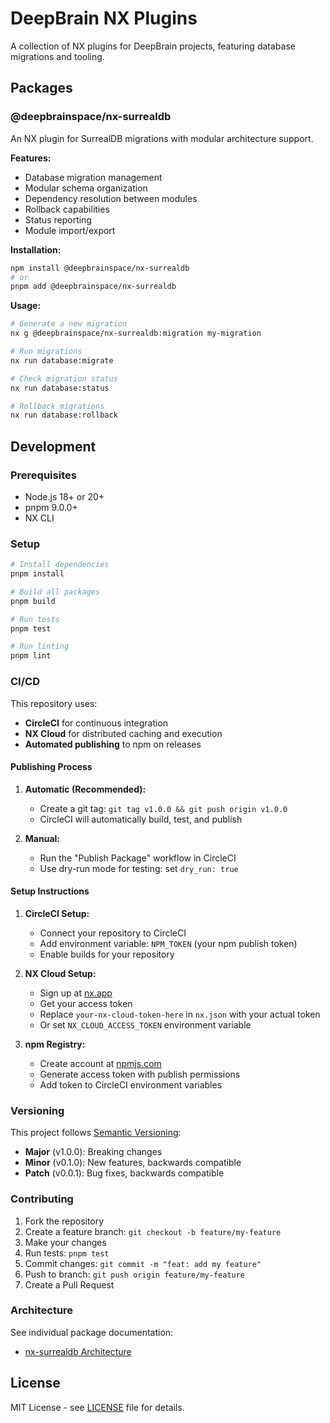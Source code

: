 # DeepBrain NX Plugins

A collection of NX plugins for DeepBrain projects, featuring database migrations and tooling.

## Packages

### @deepbrainspace/nx-surrealdb

An NX plugin for SurrealDB migrations with modular architecture support.

**Features:**
- Database migration management
- Modular schema organization
- Dependency resolution between modules
- Rollback capabilities
- Status reporting
- Module import/export

**Installation:**
```bash
npm install @deepbrainspace/nx-surrealdb
# or
pnpm add @deepbrainspace/nx-surrealdb
```

**Usage:**
```bash
# Generate a new migration
nx g @deepbrainspace/nx-surrealdb:migration my-migration

# Run migrations
nx run database:migrate

# Check migration status
nx run database:status

# Rollback migrations
nx run database:rollback
```

## Development

### Prerequisites
- Node.js 18+ or 20+
- pnpm 9.0.0+
- NX CLI

### Setup
```bash
# Install dependencies
pnpm install

# Build all packages
pnpm build

# Run tests
pnpm test

# Run linting
pnpm lint
```

### CI/CD

This repository uses:
- **CircleCI** for continuous integration
- **NX Cloud** for distributed caching and execution
- **Automated publishing** to npm on releases

#### Publishing Process

1. **Automatic (Recommended):**
   - Create a git tag: `git tag v1.0.0 && git push origin v1.0.0`
   - CircleCI will automatically build, test, and publish

2. **Manual:**
   - Run the "Publish Package" workflow in CircleCI
   - Use dry-run mode for testing: set `dry_run: true`

#### Setup Instructions

1. **CircleCI Setup:**
   - Connect your repository to CircleCI
   - Add environment variable: `NPM_TOKEN` (your npm publish token)
   - Enable builds for your repository

2. **NX Cloud Setup:**
   - Sign up at [nx.app](https://nx.app)
   - Get your access token
   - Replace `your-nx-cloud-token-here` in `nx.json` with your actual token
   - Or set `NX_CLOUD_ACCESS_TOKEN` environment variable

3. **npm Registry:**
   - Create account at [npmjs.com](https://npmjs.com)
   - Generate access token with publish permissions
   - Add token to CircleCI environment variables

### Versioning

This project follows [Semantic Versioning](https://semver.org/):
- **Major** (v1.0.0): Breaking changes
- **Minor** (v0.1.0): New features, backwards compatible
- **Patch** (v0.0.1): Bug fixes, backwards compatible

### Contributing

1. Fork the repository
2. Create a feature branch: `git checkout -b feature/my-feature`
3. Make your changes
4. Run tests: `pnpm test`
5. Commit changes: `git commit -m "feat: add my feature"`
6. Push to branch: `git push origin feature/my-feature`
7. Create a Pull Request

### Architecture

See individual package documentation:
- [nx-surrealdb Architecture](./packages/nx-surrealdb/ARCHITECTURE.md)

## License

MIT License - see [LICENSE](LICENSE) file for details.